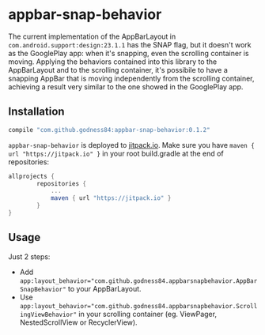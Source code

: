 # appbar-snap-behavior
The current implementation of the AppBarLayout in `com.android.support:design:23.1.1` has the SNAP flag, but it doesn't work as the GooglePlay app: when it's snapping, even the scrolling container is moving.
Applying the behaviors contained into this library to the AppBarLayout and to the scrolling container, it's possibile to have a snapping AppBar that is moving independently from the scrolling container, achieving a result very similar to the one showed in the GooglePlay app.

## Installation
``` groovy
compile "com.github.godness84:appbar-snap-behavior:0.1.2"
```

`appbar-snap-behavior` is deployed to [jitpack.io](https://jitpack.io/). Make sure you have `maven { url "https://jitpack.io" }` in your root build.gradle at the end of repositories:
``` groovy
allprojects {
		repositories {
			...
			maven { url "https://jitpack.io" }
		}
}
```


## Usage
Just 2 steps:
- Add `app:layout_behavior="com.github.godness84.appbarsnapbehavior.AppBarSnapBehavior"` to your AppBarLayout.
- Use `app:layout_behavior="com.github.godness84.appbarsnapbehavior.ScrollingViewBehavior"` in your scrolling container (eg. ViewPager, NestedScrollView or RecyclerView).
